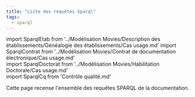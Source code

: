 ```yaml
---
title: "Liste des requêtes Sparql"
tags:
  - sparql
---
```


import SparqlEtab from '../Modélisation Movies/Description des établissements/Généalogie des établissements/Cas usage.md'
import SparqlContrat from '../Modélisation Movies/Contrat de documentation électronique/Cas usage.md'                     
import SparqlDoctorat from '../Modélisation Movies/Habilitation Doctorale/Cas usage.md'                                   
import SparqlCq from 'Contrôle qualité.md'                                                                                

Cette page recense l'ensemble des requêtes SPARQL de la documentation.                                                    

<SparqlEtab components={props.components} />                                                                              
<SparqlContrat components={props.components} />                                                                           
<SparqlDoctorat components={props.components} />                                                                          
<SparqlCq components={props.components} />                                                                                
